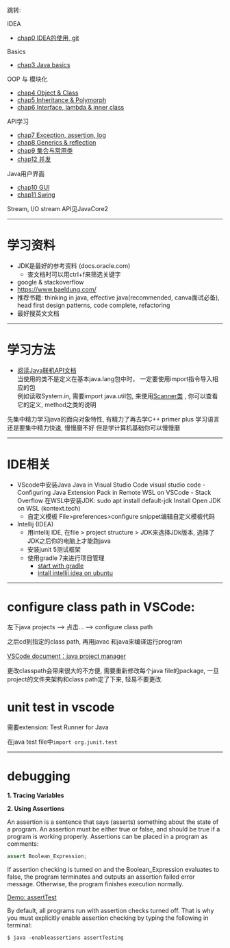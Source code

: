 跳转:

IDEA
+ [chap0 IDEA的使用, git](./chap0/readme.md)

Basics
+ [chap3 Java basics](./chap3/README.md) 

OOP 与 模块化
+ [chap4 Object & Class](./chap4/README.md)
+ [chap5 Inheritance & Polymorph](./chap5/readme.md) 
+ [chap6 Interface, lambda & inner class ](./chap6/readme.md)

API学习
+ [chap7 Exception, assertion, log](./chap7/readme.md) 
+ [chap8 Generics & reflection](./chap8/readme.md)
+ [chap9 集合与常用类](./chap9/readme.md)
+ [chap12 并发](./chap12/readme.md) 

Java用户界面
+ [chap10 GUI]()
+ [chap11 Swing]()


Stream, I/O stream API见JavaCore2

---



# 学习资料

+ JDK是最好的参考资料 (docs.oracle.com)
  + 查文档时可以用ctrl+f来筛选关键字 
+ google & stackoverflow
+ https://www.baeldung.com/
+ 推荐书籍: thinking in java, effective java(recommended, canva面试必备), head first design patterns, code complete, refactoring
+ 最好搜英文文档

---

# 学习方法
+ [阅读Java联机API文档](https://docs.oracle.com/en/java/javase/18/)  
当使用的类不是定义在基本java.lang包中时， 一定要使用import指令导入相应的包  
例如读取System.in, 需要import java.util包, 来使用[Scanner类](https://docs.oracle.com/en/java/javase/18/docs/api/java.base/java/util/Scanner.html) , 你可以查看它的定义, method之类的说明

先集中精力学习java的面向对象特性, 有精力了再去学C++ primer plus
学习语言还是要集中精力快速, 慢慢磨不好
但是学计算机基础你可以慢慢磨

---

# IDE相关

+ VScode中安装Java
    Java in Visual Studio Code
    visual studio code - Configuring Java Extension Pack in Remote WSL on VSCode - Stack Overflow
    在WSL中安装JDK: sudo apt install default-jdk
    Install Open JDK on WSL (kontext.tech)
  + 自定义模板
  File>preferences>configure snippet编辑自定义模板代码
+ Intellij (IDEA)
  + 用intellij IDE, 在file > project structure > JDK来选择JDk版本, 选择了JDK之后你的电脑上才能跑java
  + 安装junit 5测试框架
  + 使用gradle 7来进行项目管理 
    + [start with gradle](https://www.jetbrains.com/help/idea/getting-started-with-gradle.html#add_code)
    + [intall intellij idea on ubuntu](https://linuxhint.com/install-intellij-idea-on-ubuntu-20-04/)

--- 
# configure class path in VSCode:
左下java projects --> 点击... --> configure class path

之后cd到指定的class path, 再用javac 和java来编译运行program

[VSCode document：java project manager](https://code.visualstudio.com/docs/java/java-project)

更改classpath会带来很大的不方便, 需要重新修改每个java file的package, 一旦project的文件夹架构和class path定了下来, 轻易不要更改.

# unit test in vscode
需要extension: Test Runner for Java

在java test file中`import org.junit.test`

---

# debugging

**1. Tracing Variables**

**2. Using Assertions**

An assertion is a sentence that says (asserts) something about the state of a program. An assertion must be either true or false, and should be true if a program is working properly. Assertions can be placed in a program as comments:

```java
assert Boolean_Expression;
```

If assertion checking is turned on and the Boolean_Expression evaluates to false, the program terminates and outputs an assertion failed error message. Otherwise, the program finishes execution normally.

[Demo: assertTest](assertTesting.java)

By default, all programs run with assertion checks turned off. That is why you must explicitly enable assertion checking by typing the following in terminal:

```shell
$ java -enableassertions assertTesting
```


